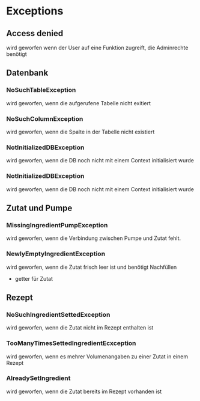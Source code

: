 # Exceptions
## Access denied
wird geworfen wenn der User auf eine Funktion zugreift, die Adminrechte benötigt

## Datenbank
### NoSuchTableException
wird geworfen, wenn die aufgerufene Tabelle nicht exitiert
### NoSuchColumnException
wird geworfen, wenn die Spalte in der Tabelle nicht existiert
### NotInitializedDBException
wird geworfen, wenn die DB noch nicht mit einem Context initialisiert wurde
### NotInitializedDBException
wird geworfen, wenn die DB noch nicht mit einem Context initialisiert wurde


## Zutat und Pumpe
### MissingIngredientPumpException
wird geworfen, wenn die Verbindung zwischen Pumpe und Zutat fehlt.
### NewlyEmptyIngredientException
wird geworfen, wenn die Zutat frisch leer ist und benötigt Nachfüllen
- getter für Zutat




## Rezept
### NoSuchIngredientSettedException
wird geworfen, wenn die Zutat nicht im Rezept enthalten ist
### TooManyTimesSettedIngredientEcxception
wird geworfen, wenn es mehrer Volumenangaben zu einer Zutat in einem Rezept
### AlreadySetIngredient
wird geworfen, wenn die Zutat bereits im Rezept vorhanden ist
